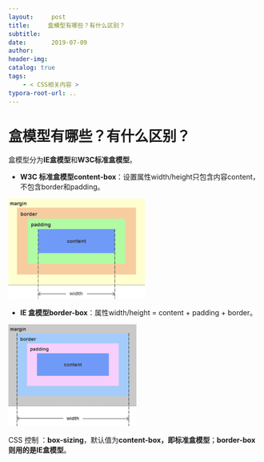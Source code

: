 ```yaml
---
layout:     post
title:     盒模型有哪些？有什么区别？
subtitle:  
date:       2019-07-09
author:     
header-img: 
catalog: true
tags:
    - < CSS相关内容 >
typora-root-url: ..
---
```




# 盒模型有哪些？有什么区别？



盒模型分为**IE盒模型**和**W3C标准盒模型**。

- **W3C 标准盒模型content-box**：设置属性width/height只包含内容content，不包含border和padding。

<img src="/../img/assets_2019/image-20210619145623877.png" alt="image-20210619145623877" style="zoom:35%;" />

- **IE 盒模型border-box**：属性width/height = content + padding + border。

<img src="/../img/assets_2019/image-20210619145708455.png" alt="image-20210619145708455" style="zoom:33%;" />

CSS 控制 ：**box-sizing**，默认值为**content-box，即标准盒模型**；**border-box则用的是IE盒模型**。

